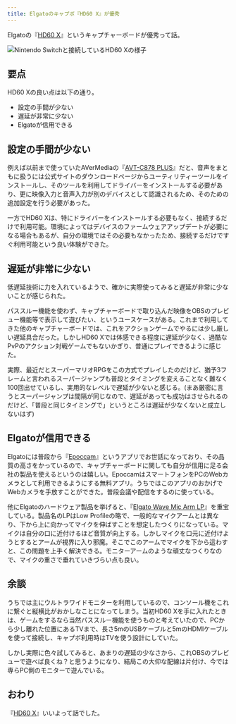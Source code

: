 ```yaml
---
title: Elgatoのキャプボ『HD60 X』が優秀
---
```


Elgatoの『[HD60 X](https://www.amazon.co.jp/dp/B0CDWRBWY8)』というキャプチャーボードが優秀って話。

![](https://i.imgur.com/7HpjNkdh.jpg "Nintendo Switchと接続しているHD60 Xの様子")

## 要点

HD60 Xの良い点は以下の通り。

- 設定の手間が少ない
- 遅延が非常に少ない
- Elgatoが信用できる

## 設定の手間が少ない

例えば以前まで使っていたAVerMediaの『[AVT-C878 PLUS](https://www.amazon.co.jp/dp/B07C2ZYHF5)』だと、音声をまともに扱うには公式サイトのダウンロードページからユーティリティーツールをインストールし、そのツールを利用してドライバーをインストールする必要があり、更に映像入力と音声入力が別のデバイスとして認識されるため、そのための追加設定を行う必要があった。

一方でHD60 Xは、特にドライバーをインストールする必要もなく、接続するだけで利用可能。環境によってはデバイスのファームウェアアップデートが必要になる場合もあるが、自分の環境ではその必要もなかったため、接続するだけですぐ利用可能という良い体験ができた。

## 遅延が非常に少ない

低遅延技術に力を入れているようで、確かに実際使ってみると遅延が非常に少ないことが感じられた。

パススルー機能を使わず、キャプチャーボードで取り込んだ映像をOBSのプレビュー機能等で表示して遊びたい、というユースケースがある。これまで利用してきた他のキャプチャーボードでは、これをアクションゲームでやるには少し厳しい遅延具合だった。しかしHD60 Xでは体感できる程度に遅延が少なく、過酷なPvPのアクション対戦ゲームでもないかぎり、普通にプレイできるように感じた。

実際、最近だとスーパーマリオRPGをこの方式でプレイしたのだけど、猶予3フレームと言われるスーパージャンプも普段とタイミングを変えることなく難なく100回出せているし、実用的なレベルで遅延が少ないと感じる。(まあ厳密に言うとスーパージャンプは間隔が同じなので、遅延があっても成功はさせられるのだけど、「普段と同じタイミングで」というところは遅延が少なくないと成立しないはず)

## Elgatoが信用できる

Elgatoには普段から『[Epoccam](https://www.elgato.com/jp/ja/s/epoccam)』というアプリでお世話になっており、その品質の高さをかっているので、キャプチャーボードに関しても自分が信用に足る会社の製品を使えるというのは嬉しい。EpoccamはスマートフォンをPCのWebカメラとして利用できるようにする無料アプリ。うちではこのアプリのおかげでWebカメラを手放すことができた。普段会議や配信をするのに使っている。

他にElgatoのハードウェア製品を挙げると、『[Elgato Wave Mic Arm LP](https://www.amazon.co.jp/dp/B0CDWRJ6LB)』を重宝している。製品名のLPはLow Profileの略で、一般的なマイクアームとは異なり、下から上に向かってマイクを伸ばすことを想定したつくりになっている。マイクは自分の口に近付けるほど音質が向上する。しかしマイクを口元に近付けようとするとアームが視界に入り邪魔。そこでこのアームでマイクを下から這わすと、この問題を上手く解決できる。モニターアームのような頑丈なつくりなので、マイクの重さで垂れていきづらい点も良い。

## 余談

うちでは主にウルトラワイドモニターを利用しているので、コンソール機をこれに繋ぐと縦横比がおかしなことになってしまう。当初HD60 Xを手に入れたときは、ゲームをするなら当然パススルー機能を使うものと考えていたので、PCから少し離れた位置にあるTVまで、長さ5mのUSBケーブルと5mのHDMIケーブルを使って接続し、キャプボ利用時はTVを使う設計にしていた。

しかし実際に色々試してみると、あまりの遅延の少なさから、これOBSのプレビューで遊べば良くね？と思うようになり、結局この大仰な配線は片付け、今では専らPC側のモニターで遊んでいる。

## おわり

『[HD60 X](https://www.amazon.co.jp/dp/B0CDWRBWY8)』いいよって話でした。

